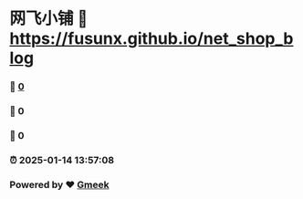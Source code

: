 # 网飞小铺 :link: https://fusunx.github.io/net_shop_blog 
### :page_facing_up: [0](https://fusunx.github.io/net_shop_blog/tag.html) 
### :speech_balloon: 0 
### :hibiscus: 0 
### :alarm_clock: 2025-01-14 13:57:08 
### Powered by :heart: [Gmeek](https://github.com/Meekdai/Gmeek)
